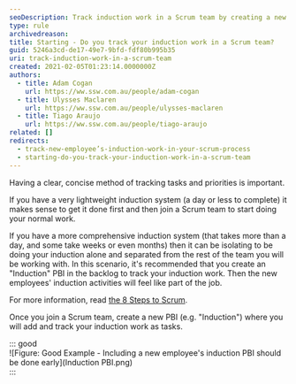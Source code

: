 ```yaml
---
seoDescription: Track induction work in a Scrum team by creating a new PBI and adding tasks for onboarding activities, ensuring seamless integration with daily job responsibilities.
type: rule
archivedreason:
title: Starting - Do you track your induction work in a Scrum team?
guid: 5246a3cd-de17-49e7-9bfd-fdf80b995b35
uri: track-induction-work-in-a-scrum-team
created: 2021-02-05T01:23:14.0000000Z
authors:
  - title: Adam Cogan
    url: https://ww.ssw.com.au/people/adam-cogan
  - title: Ulysses Maclaren
    url: https://ww.ssw.com.au/people/ulysses-maclaren
  - title: Tiago Araujo
    url: https://ww.ssw.com.au/people/tiago-araujo
related: []
redirects:
  - track-new-employee’s-induction-work-in-your-scrum-process
  - starting-do-you-track-your-induction-work-in-a-scrum-team
---
```


Having a clear, concise method of tracking tasks and priorities is important.

If you have a very lightweight induction system (a day or less to complete) it makes sense to get it done first and then join a Scrum team to start doing your normal work.

If you have a more comprehensive induction system (that takes more than a day, and some take weeks or even months) then it can be isolating to be doing your induction alone and separated from the rest of the team you will be working with. In this scenario, it's recommended that you create an "Induction" PBI in the backlog to track your induction work. Then the new employees' induction activities will feel like part of the job.

For more information, read [the 8 Steps to Scrum](/do-you-know-the-8-steps-to-scrum).

<!--endintro-->

Once you join a Scrum team, create a new PBI (e.g. "Induction") where you will add and track your induction work as tasks.

::: good  
![Figure: Good Example - Including a new employee's induction PBI should be done early](Induction PBI.png)  
:::

